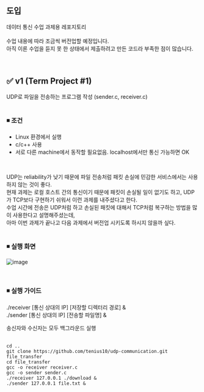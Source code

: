 ## 도입
데이터 통신 수업 과제용 레포지토리<br/><br/>
수업 내용에 따라 조금씩 버전업할 예정입니다.<br/>
아직 이론 수업을 듣지 못 한 상태에서 제출하려고 만든 코드라 부족한 점이 많습니다.
<br/>
<br/>
<br/>

## ✅ v1 (Term Project #1)
UDP로 파일을 전송하는 프로그램 작성 (sender.c, receiver.c)
<br/>
<br/>

### ◾ 조건
- Linux 환경에서 실행
- c/c++ 사용
- 서로 다른 machine에서 동작할 필요없음. localhost에서만 통신 가능하면 OK
<br/>

UDP는 reliability가 낮기 때문에 파일 전송처럼 패킷 손실에 민감한 서비스에서는 사용하지 않는 것이 좋다.<br/>
현재 과제는 로컬 호스트 간의 통신이기 때문에 패킷이 손실될 일이 없기도 하고, UDP가 TCP보다 구현하기 쉬워서 이런 과제를 내주셨다고 한다.<br/>
수업 시간에 전송은 UDP처럼 하고 손실된 패킷에 대해서 TCP처럼 복구하는 방법을 많이 사용한다고 설명해주셨는데, <br/>
아마 이번 과제가 끝나고 다음 과제에서 버전업 시키도록 하시지 않을까 싶다.<br/>
<br/>

### ◾ 실행 화면
![image](https://github.com/tenius10/udp-communication/assets/108507183/03a8bac2-5d44-44b7-85f8-92f8829be2aa)

<br/>

### ◾ 실행 가이드

./receiver [통신 상대의 IP] [저장할 디렉터리 경로] & <br/>
./sender [통신 상대의 IP] [전송할 파일명] & <br/>

송신자와 수신자는 모두 백그라운드 실행<br/>
<br/>

```
cd ..
git clone https://github.com/tenius10/udp-communication.git file_transfer
cd file_transfer
gcc -o receiver receiver.c
gcc -o sender sender.c
./receiver 127.0.0.1 ./download &
./sender 127.0.0.1 file.txt &
```

